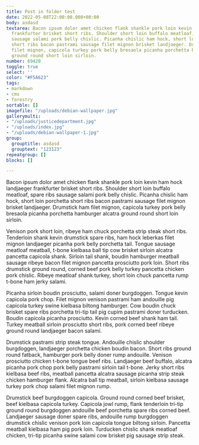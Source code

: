 ```yaml
---
title: Post in folder test
date: 2022-05-08T22:00:00.000+00:00
body: asdasd
textarea: Bacon ipsum dolor amet chicken flank shankle pork loin kevin ham hock landjaeger
  frankfurter brisket short ribs. Shoulder short loin buffalo meatloaf, spare ribs
  sausage salami pork belly chislic. Picanha chislic ham hock, short loin porchetta
  short ribs bacon pastrami sausage filet mignon brisket landjaeger. Drumstick ham
  filet mignon, capicola turkey pork belly bresaola picanha porchetta hamburger alcatra
  ground round short loin sirloin.
number: 69420
toggle: true
select: ''
color: "#F5A623"
tags:
- markdown
- cms
- forestry
sortable: []
imagefile: "/uploads/debian-wallpaper.jpg"
gallerymulti:
- "/uploads/justicedepartment.jpg"
- "/uploads/index.jpg"
- "/uploads/debian-wallpaper-1.jpg"
group:
  grouptitle: asdasd
  grouptext: "123123"
repeatgroup: []
blocks: []

---
```

Bacon ipsum dolor amet chicken flank shankle pork loin kevin ham hock landjaeger frankfurter brisket short ribs. Shoulder short loin buffalo meatloaf, spare ribs sausage salami pork belly chislic. Picanha chislic ham hock, short loin porchetta short ribs bacon pastrami sausage filet mignon brisket landjaeger. Drumstick ham filet mignon, capicola turkey pork belly bresaola picanha porchetta hamburger alcatra ground round short loin sirloin.

Venison pork short loin, ribeye ham chuck porchetta strip steak short ribs. Tenderloin shank kevin drumstick spare ribs, ham hock leberkas filet mignon landjaeger picanha pork belly porchetta tail. Tongue sausage meatloaf meatball, t-bone kielbasa ball tip cow brisket sirloin alcatra pancetta capicola shank. Sirloin tail shank, boudin hamburger meatball sausage ribeye bacon filet mignon pancetta prosciutto pork loin. Short ribs drumstick ground round, corned beef pork belly turkey pancetta chicken pork chislic. Ribeye meatloaf shank turkey, short loin chuck pancetta rump t-bone ham jerky salami.

Picanha sirloin boudin prosciutto, salami doner burgdoggen. Tongue kevin capicola pork chop. Filet mignon venison pastrami ham andouille pig capicola turkey swine kielbasa biltong hamburger. Cow boudin chuck brisket spare ribs porchetta tri-tip tail pig cupim pastrami doner turducken. Boudin capicola picanha prosciutto. Kevin corned beef shank ham tail. Turkey meatball sirloin prosciutto short ribs, pork corned beef ribeye ground round landjaeger bacon salami.

Drumstick pastrami strip steak tongue. Andouille chislic shoulder burgdoggen, landjaeger porchetta chicken boudin bacon. Short ribs ground round fatback, hamburger pork belly doner rump andouille. Venison prosciutto chicken t-bone tongue beef ribs. Landjaeger beef buffalo, alcatra picanha pork chop pork belly pastrami sirloin tail t-bone. Jerky short ribs kielbasa beef ribs, meatball pancetta alcatra sausage picanha strip steak chicken hamburger flank. Alcatra ball tip meatball, sirloin kielbasa sausage turkey pork chop salami filet mignon rump.

Drumstick beef burgdoggen capicola. Ground round corned beef brisket, beef kielbasa capicola turkey. Capicola jowl rump, flank tenderloin tri-tip ground round burgdoggen andouille beef porchetta spare ribs corned beef. Landjaeger sausage doner spare ribs, andouille rump burgdoggen drumstick chislic venison pork loin capicola tongue biltong sirloin. Pancetta meatball kielbasa ham pig pork loin. Turducken chislic shank meatloaf chicken, tri-tip picanha swine salami cow brisket pig sausage strip steak.